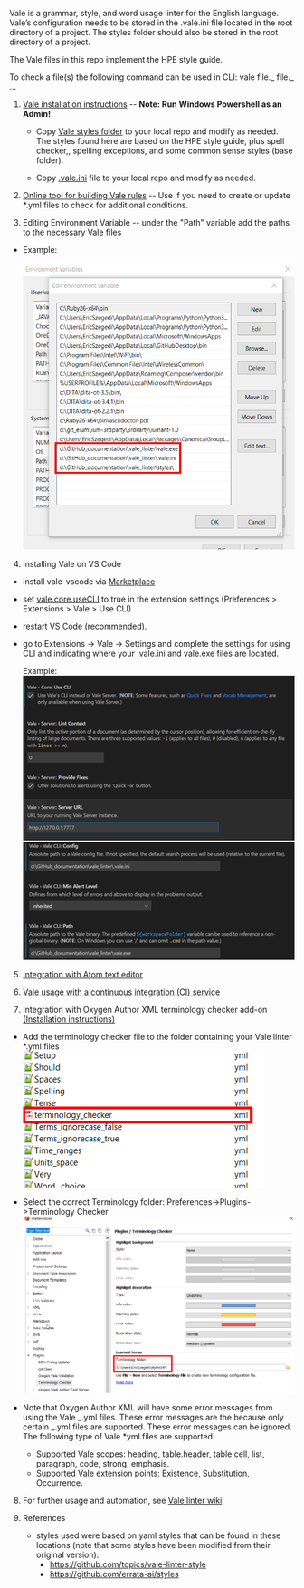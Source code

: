 Vale is a grammar, style, and word usage linter for the English language. Vale’s configuration needs to be stored in the .vale.ini file located in the root directory of a project. The styles folder should also be stored in the root directory of a project.

The Vale files in this repo implement the HPE style guide.

To check a file(s) the following command can be used in CLI:
vale file._ file._ ...

1. [Vale installation instructions](https://docs.errata.ai/vale/install) -- <b>Note: Run Windows Powershell as an Admin!</b>

    - Copy [Vale styles folder](https://github.com/hotlanta/vale_linter/tree/main/styles) to your local repo and modify as needed. The styles found here are based on the HPE style guide, plus spell checker,, spelling exceptions, and some common sense styles (base folder).
    
    - Copy [.vale.ini](https://github.com/hotlanta/vale_linter/blob/main/.vale.ini) file to your local repo and modify as needed.

2. [Online tool for building Vale rules](https://github.com/errata-ai/vale-studio) -- Use if you need to create or update \*.yml files to check for additional conditions.

3. Editing Environment Variable -- under the "Path" variable add the paths to the necessary Vale files

- Example:

  ![env_var_1](https://github.com/hotlanta/vale_linter/blob/main/images/environment_variables.png)

4. Installing Vale on VS Code

- install vale-vscode via [Marketplace](https://marketplace.visualstudio.com/items?itemName=errata-ai.vale-server)
- set [vale.core.useCLI](https://github.com/errata-ai/vale-vscode#settings) to true in the extension settings (Preferences > Extensions > Vale > Use CLI)
- restart VS Code (recommended).
- go to Extensions -> Vale -> Settings and complete the settings for using CLI and indicating where your .vale.ini and vale.exe files are located.

  Example:
  ![vscode_config_1](https://github.com/hotlanta/vale_linter/blob/main/images/vscode_config_1.png)
  ![vscode_config_2](https://github.com/hotlanta/vale_linter/blob/main/images/vscode_config_2.png)

5. [Integration with Atom text editor](https://atom.io/packages/atomic-vale)

6. [Vale usage with a continuous integration (CI) service](https://docs.errata.ai/vale/install#using-vale-with-a-continuous-integration-ci-service)

7. Integration with Oxygen Author XML terminology checker add-on [(Installation instructions)](https://www.oxygenxml.com/doc/versions/23.1/ug-editor/topics/terminology-checker-addon.html)

- Add the terminology checker file to the folder containing your Vale linter \*.yml files
  ![term_checker_1](https://github.com/hotlanta/vale_linter/blob/main/images/terminology_checker_file.png)
- Select the correct Terminology folder: Preferences->Plugins->Terminology Checker
  ![term_checker_2](https://github.com/hotlanta/vale_linter/blob/main/images/terminology_checker.png)
- Note that Oxygen Author XML will have some error messages from using the Vale _.yml files. These error messages are the because only certain _.yml files are supported. These error messages can be ignored. The following type of Vale \*yml files are supported:

  - Supported Vale scopes: heading, table.header, table.cell, list, paragraph, code, strong, emphasis.
  - Supported Vale extension points: Existence, Substitution, Occurrence.

8. For further usage and automation, see [Vale linter wiki](https://github.com/hotlanta/vale_linter/wiki)!

9. References
    - styles used were based on yaml styles that can be found in these locations (note that some styles have been modified from their original version):    
        - https://github.com/topics/vale-linter-style        
        - https://github.com/errata-ai/styles
